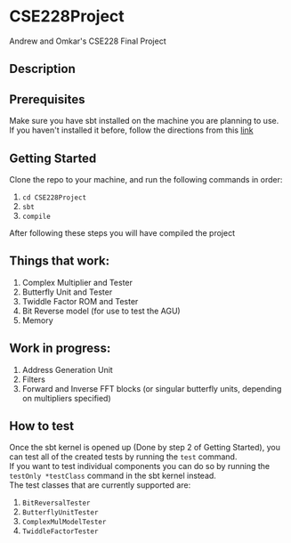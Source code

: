 # CSE228Project
Andrew and Omkar's CSE228 Final Project
## Description

## Prerequisites
Make sure you have sbt installed on the machine you are planning to use.\
If you haven't installed it before, follow the directions from this [link](https://www.scala-sbt.org/1.x/docs/Setup.html)
## Getting Started
Clone the repo to your machine, and run the following commands in order:
1. `cd CSE228Project`
2. `sbt`
3. `compile`

After following these steps you will have compiled the project

## Things that work:
1. Complex Multiplier and Tester
2. Butterfly Unit and Tester
3. Twiddle Factor ROM and Tester
4. Bit Reverse model (for use to test the AGU)
5. Memory

## Work in progress:
1. Address Generation Unit
2. Filters
3. Forward and Inverse FFT blocks (or singular butterfly units, depending on multipliers specified)

## How to test
Once the sbt kernel is opened up (Done by step 2 of Getting Started), you can test all of the created tests by running the `test` command.\
If you want to test individual components you can do so by running the `testOnly *testClass` command in the sbt kernel instead.\
The test classes that are currently supported are:
1. `BitReversalTester`
2. `ButterflyUnitTester`
3. `ComplexMulModelTester`
4. `TwiddleFactorTester`
